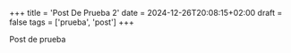 +++
title = 'Post De Prueba 2'
date = 2024-12-26T20:08:15+02:00
draft = false
tags = ['prueba', 'post']
+++

Post de prueba
